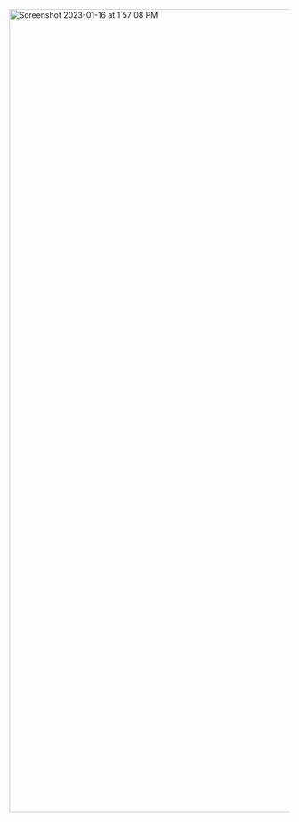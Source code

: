 <img width="1440" alt="Screenshot 2023-01-16 at 1 57 08 PM" src="https://user-images.githubusercontent.com/77290619/212631719-6dddacea-3d62-4279-a04b-11e35b087ae7.png">
